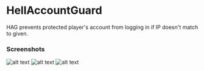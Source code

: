 # HellAccountGuard
HAG prevents protected player's account from logging in if IP doesn't match to given.

### Screenshots
![alt text](https://cdn.discordapp.com/attachments/496237265245437982/924612926415990844/unknown.png)
![alt text](https://cdn.discordapp.com/attachments/496237265245437982/924613785317158942/unknown.png)
![alt text](https://cdn.discordapp.com/attachments/496237265245437982/924613919446814720/unknown.png)
